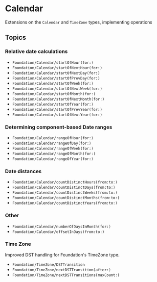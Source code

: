 # Calendar

<!--
                  
This source file is part of the Stanford Spezi open-source project

SPDX-FileCopyrightText: 2025 Stanford University and the project authors (see CONTRIBUTORS.md)

SPDX-License-Identifier: MIT
             
-->

Extensions on the `Calendar` and `TimeZone` types, implementing operations

## Topics

### Relative date calculations
- ``Foundation/Calendar/startOfHour(for:)``
- ``Foundation/Calendar/startOfNextHour(for:)``
- ``Foundation/Calendar/startOfNextDay(for:)``
- ``Foundation/Calendar/startOfPrevDay(for:)``
- ``Foundation/Calendar/startOfWeek(for:)``
- ``Foundation/Calendar/startOfNextWeek(for:)``
- ``Foundation/Calendar/startOfMonth(for:)``
- ``Foundation/Calendar/startOfNextMonth(for:)``
- ``Foundation/Calendar/startOfYear(for:)``
- ``Foundation/Calendar/startOfPrevYear(for:)``
- ``Foundation/Calendar/startOfNextYear(for:)``

### Determining component-based Date ranges
- ``Foundation/Calendar/rangeOfHour(for:)``
- ``Foundation/Calendar/rangeOfDay(for:)``
- ``Foundation/Calendar/rangeOfWeek(for:)``
- ``Foundation/Calendar/rangeOfMonth(for:)``
- ``Foundation/Calendar/rangeOfYear(for:)``

### Date distances
- ``Foundation/Calendar/countDistinctHours(from:to:)``
- ``Foundation/Calendar/countDistinctDays(from:to:)``
- ``Foundation/Calendar/countDistinctWeeks(from:to:)``
- ``Foundation/Calendar/countDistinctMonths(from:to:)``
- ``Foundation/Calendar/countDistinctYears(from:to:)``

### Other
- ``Foundation/Calendar/numberOfDaysInMonth(for:)``
- ``Foundation/Calendar/offsetInDays(from:to:)``


### Time Zone

Improved DST handling for Foundation's TimeZone type.

- ``Foundation/TimeZone/DSTTransition``
- ``Foundation/TimeZone/nextDSTTransition(after:)``
- ``Foundation/TimeZone/nextDSTTransitions(maxCount:)``
